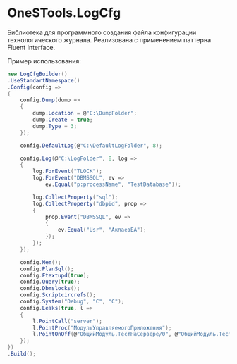 # OneSTools.LogCfg

Библиотека для программного создания файла конфигурации технологического журнала.
Реализована с применением паттерна Fluent Interface.

Пример использования:
```c#
new LogCfgBuilder()
.UseStandartNamespace()
.Config(config =>
{
    config.Dump(dump =>
    {
        dump.Location = @"C:\DumpFolder";
        dump.Create = true;
        dump.Type = 3;
    });

    config.DefaultLog(@"C:\DefaultLogFolder", 8);

    config.Log(@"C:\LogFolder", 8, log =>
    {
        log.ForEvent("TLOCK");
        log.ForEvent("DBMSSQL", ev => 
            ev.Equal("p:processName", "TestDatabase"));

        log.CollectProperty("sql");
        log.CollectProperty("dbpid", prop =>
        {
            prop.Event("DBMSSQL", ev =>
            {
                ev.Equal("Usr", "АкпаевЕА");
            });
        });
    });

    config.Mem();
    config.PlanSql();
    config.Ftextupd(true);
    config.Query(true);
    config.Dbmslocks();
    config.Scriptcircrefs();
    config.System("Debug", "C", "C");
    config.Leaks(true, l =>
    {
        l.PointCall("server");
        l.PointProc("МодульУправляемогоПриложения");
        l.PointOnOff(@"ОбщийМодуль.ТестНаСервере/0", @"ОбщийМодуль.ТестНаСервере/10");
    });
})
.Build();
```
